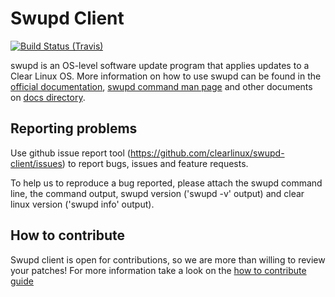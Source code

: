 # Swupd Client

[![Build Status (Travis)](https://api.travis-ci.org/clearlinux/swupd-client.svg?branch=master)](https://travis-ci.org/clearlinux/swupd-client)

swupd is an OS-level software update program that applies updates to a Clear Linux OS.
More information on how to use swupd can be found in the [official documentation](https://clearlinux.org/documentation/clear-linux/guides/maintenance/swupd-guide), [swupd command man page](docs/swupd.1.rst) and other documents on [docs directory](docs/).

## Reporting problems

Use github issue report tool (https://github.com/clearlinux/swupd-client/issues) to report bugs, issues and feature requests.

To help us to reproduce a bug reported, please attach the swupd command line, the command output, swupd version ('swupd -v' output) and clear linux version ('swupd info' output).

## How to contribute

Swupd client is open for contributions, so we are more than willing to review your patches!
For more information take a look on the [how to contribute guide](docs/how_to_contribute.md)

